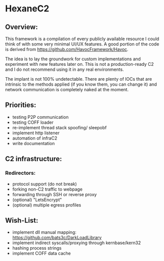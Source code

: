 # HexaneC2
## Overview:
This framework is a compilation of every publicly available resource I could think of with some very minimal UI/UX features. A good portion of the code is derived from https://github.com/HavocFramework/Havoc.

The idea is to lay the groundwork for custom implementations and experiment with new features later on. This is not a production-ready C2 and I do not recommend using it in any real environments. 

The implant is not 100% undetectable. There are plenty of IOCs that are intrinsic to the methods applied (if you know them, you can change it) and network communication is completely naked at the moment.

## Priorities:
- testing P2P communication
- testing COFF loader
- re-implement thread stack spoofing/ sleepobf
- implement http listener
- automation of infraC2
- write documentation

## C2 infrastructure:
### Redirectors:
- protocol support (do not break)
- forking non-C2 traffic to webpage
- forwarding through SSH or reverse proxy
- (optional) "LetsEncrypt"
- (optional) multiple egress profiles

## Wish-List:
- implement dll manual mapping: https://github.com/bats3c/DarkLoadLibrary
- implement indirect syscalls/proxying through kernbase/kern32
- hashing process strings
- implement COFF data cache
